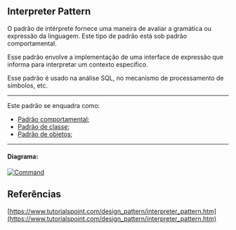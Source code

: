 ## Interpreter Pattern

O padrão de intérprete fornece uma maneira de avaliar a gramática ou expressão da linguagem. Este tipo de padrão está sob padrão comportamental.
 
Esse padrão envolve a implementação de uma interface de expressão que informa para interpretar um contexto específico.
 
Esse padrão é usado na análise SQL, no mecanismo de processamento de símbolos, etc.


-----
Este padrão se enquadra como:
- [Padrão comportamental](https://github.com/araujoit/design_patterns#comportamental);
- [Padrão de classe](https://github.com/araujoit/design_patterns#padr%C3%B5es-de-classe);
- [Padrão de objetos](https://github.com/araujoit/design_patterns#padr%C3%B5es-de-objetos);
-----

#### Diagrama:
[![Command](https://www.tutorialspoint.com/design_pattern/images/interpreter_pattern_uml_diagram.jpg)](https://www.tutorialspoint.com/design_pattern/images/interpreter_pattern_uml_diagram.jpg)



Referências
-----
[https://www.tutorialspoint.com/design_pattern/interpreter_pattern.htm](https://www.tutorialspoint.com/design_pattern/interpreter_pattern.htm)